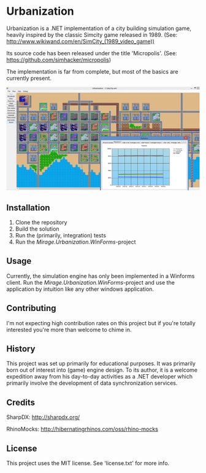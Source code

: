 # Urbanization

Urbanization is a .NET implementation of a city building simulation game, heavily inspired by the classic Simcity game released in 1989. (See: http://www.wikiwand.com/en/SimCity_(1989_video_game)) 

Its source code has been released under the title 'Micropolis'. (See: https://github.com/simhacker/micropolis)

The implementation is far from complete, but most of the basics are currently present.

![Screenshot of 'Urbanization'](/screenshot.png?raw=true "Screenshot of 'Urbanization'")

## Installation

1. Clone the repository
2. Build the solution
3. Run the (primarily, integration) tests
4. Run the *Mirage.Urbanization.WinForms*-project 

## Usage

Currently, the simulation engine has only been implemented in a Winforms client. Run the *Mirage.Urbanization.WinForms*-project and use the application by intuition like any other windows application.

## Contributing

I'm not expecting high contribution rates on this project but if you're totally interested you're more than welcome to chime in.

## History

This project was set up primarily for educational purposes. It was primarily born out of interest into (game) engine design. To its author, it is a welcome expedition away from his day-to-day activities as a .NET developer which primarily involve the development of data synchronization services.

## Credits

SharpDX:
http://sharpdx.org/

RhinoMocks:
http://hibernatingrhinos.com/oss/rhino-mocks

## License

This project uses the MIT license. See 'license.txt' for more info.
